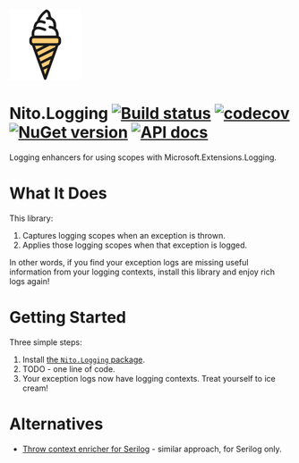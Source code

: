![Logo](src/icon.png)

# Nito.Logging [![Build status](https://github.com/StephenCleary/Logging/workflows/Build/badge.svg)](https://github.com/StephenCleary/Logging/actions?query=workflow%3ABuild) [![codecov](https://codecov.io/gh/StephenCleary/Logging/branch/master/graph/badge.svg)](https://codecov.io/gh/StephenCleary/Logging) [![NuGet version](https://badge.fury.io/nu/Nito.Logging.svg)](https://www.nuget.org/packages/Nito.Logging) [![API docs](https://img.shields.io/badge/API-dotnetapis-blue.svg)](http://dotnetapis.com/pkg/Nito.Logging)

Logging enhancers for using scopes with Microsoft.Extensions.Logging.

# What It Does

This library:
1. Captures logging scopes when an exception is thrown.
2. Applies those logging scopes when that exception is logged.

In other words, if you find your exception logs are missing useful information from your logging contexts, install this library and enjoy rich logs again!

# Getting Started

Three simple steps:
1. Install [the `Nito.Logging` package](https://www.nuget.org/packages/Nito.Logging).
1. TODO - one line of code.
1. Your exception logs now have logging contexts. Treat yourself to ice cream!

# Alternatives

- [Throw context enricher for Serilog](https://github.com/Tolyandre/serilog-throw-context-enricher) - similar approach, for Serilog only.
